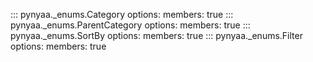 ::: pynyaa._enums.Category
    options:
        members: true
::: pynyaa._enums.ParentCategory
    options:
        members: true
::: pynyaa._enums.SortBy
    options:
        members: true
::: pynyaa._enums.Filter
    options:
        members: true
